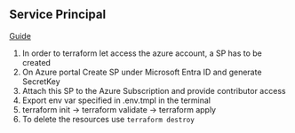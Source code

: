 ## Service Principal

[Guide](https://registry.terraform.io/providers/hashicorp/azurerm/latest/docs/guides/service_principal_client_secret)

1. In order to terraform let access the azure account, a SP has to be created
2. On Azure portal Create SP under Microsoft Entra ID and generate SecretKey 
3. Attach this SP to the Azure Subscription and provide contributor access
4. Export env var specified in .env.tmpl in the terminal
5. terraform init -> terraform validate -> terraform apply
6. To delete the resources use `terraform destroy`